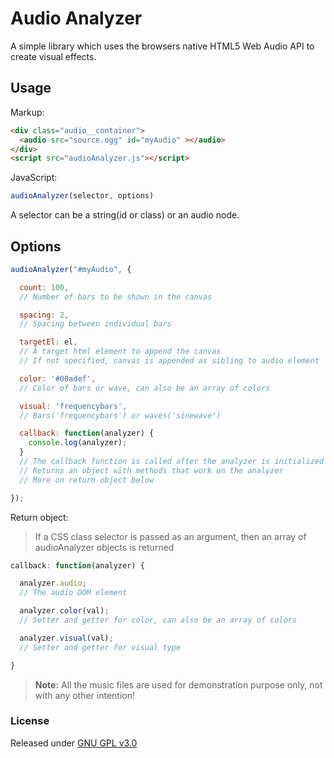 # Audio Analyzer

A simple library which uses the browsers native HTML5 Web Audio API to create
visual effects.

## Usage

Markup:

``` html
<div class="audio__container">
  <audio src="source.ogg" id="myAudio" ></audio>
</div>
<script src="audioAnalyzer.js"></script>
```

JavaScript:

``` js
audioAnalyzer(selector, options)
```

A selector can be a string(id or class) or an audio node.

## Options

``` js
audioAnalyzer("#myAudio", {

  count: 100,
  // Number of bars to be shown in the canvas

  spacing: 2,
  // Spacing between individual bars

  targetEl: el,
  // A target html element to append the canvas
  // If not specified, canvas is appended as sibling to audio element

  color: '#00adef',
  // Color of bars or wave, can also be an array of colors

  visual: 'frequencybars',
  // Bars('frequencybars') or waves('sinewave')

  callback: function(analyzer) {
    console.log(analyzer);
  }
  // The callback function is called after the analyzer is initialized
  // Returns an object with methods that work on the analyzer
  // More on return object below

});
```

Return object:

> If a CSS class selector is passed as an argument, then an array of
> audioAnalyzer objects is returned

``` js
callback: function(analyzer) {

  analyzer.audio;
  // The audio DOM element

  analyzer.color(val);
  // Setter and getter for color, can also be an array of colors

  analyzer.visual(val);
  // Setter and getter for visual type

}
```

> <b>Note:</b> All the music files are used for demonstration purpose only, not
> with any other intention!

### License

Released under [GNU GPL v3.0](https://www.gnu.org/licenses/gpl-3.0.en.html)
